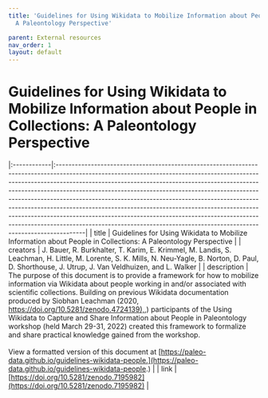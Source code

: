 ```yaml
---
title: 'Guidelines for Using Wikidata to Mobilize Information about People in Collections:
  A Paleontology Perspective'

parent: External resources
nav_order: 1
layout: default
---
```


# Guidelines for Using Wikidata to Mobilize Information about People in Collections: A Paleontology Perspective

|:------------|:---------------------------------------------------------------------------------------------------------------------------------------------------------------------------------------------------------------------------------------------------------------------------------------------------------------------------------------------------------------------------------------------------------------------------------------------------------------------------------------------------------------------------------------------------------------------------------------------------------------------------------------------------------|
| title       | Guidelines for Using Wikidata to Mobilize Information about People in Collections: A Paleontology Perspective                                                                                                                                                                                                                                                                                                                                                                                                                                                                                                                                            |
| creators    | J. Bauer, R. Burkhalter, T. Karim, E. Krimmel, M. Landis, S. Leachman, H. Little, M. Lorente, S. K. Mills, N. Neu-Yagle, B. Norton, D. Paul, D. Shorthouse, J. Utrup, J. Van Veldhuizen, and L. Walker                                                                                                                                                                                                                                                                                                                                                                                                                                                   |
| description | The purpose of this document is to provide a framework for how to mobilize information via Wikidata about people working in and/or associated with scientific collections. Building on previous Wikidata documentation produced by Siobhan Leachman (2020, [https://doi.org/10.5281/zenodo.4724139),](https://doi.org/10.5281/zenodo.4724139),) participants of the Using Wikidata to Capture and Share Information about People in Paleontology workshop (held March 29-31, 2022) created this framework to formalize and share practical knowledge gained from the workshop.<br><br>View a formatted version of this document at [https://paleo-data.github.io/guidelines-wikidata-people.](https://paleo-data.github.io/guidelines-wikidata-people.) |
| link        | [https://doi.org/10.5281/zenodo.7195982](https://doi.org/10.5281/zenodo.7195982)                                                                                                                                                                                                                                                                                                                                                                                                                                                                                                                                                                                                                   |
